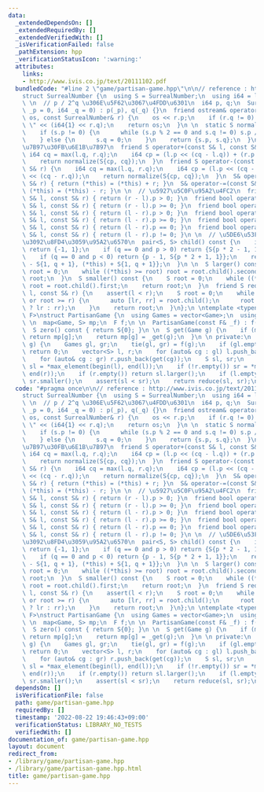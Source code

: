 ```yaml
---
data:
  _extendedDependsOn: []
  _extendedRequiredBy: []
  _extendedVerifiedWith: []
  _isVerificationFailed: false
  _pathExtension: hpp
  _verificationStatusIcon: ':warning:'
  attributes:
    links:
    - http://www.ivis.co.jp/text/20111102.pdf
  bundledCode: "#line 2 \"game/partisan-game.hpp\"\n\n// reference : http://www.ivis.co.jp/text/20111102.pdf\n\
    struct SurrealNumber {\n  using S = SurrealNumber;\n  using i64 = long long;\n\
    \ \n  // p / 2^q \u306E\u5F62\u3067\u4FDD\u6301\n  i64 p, q;\n  SurrealNumber(i64\
    \ _p = 0, i64 _q = 0) : p(_p), q(_q) {}\n  friend ostream& operator<<(ostream&\
    \ os, const SurrealNumber& r) {\n    os << r.p;\n    if (r.q != 0) os << \" /\
    \ \" << (i64{1} << r.q);\n    return os;\n  }\n \n  static S normalize(S s) {\n\
    \    if (s.p != 0) {\n      while (s.p % 2 == 0 and s.q != 0) s.p /= 2, s.q--;\n\
    \    } else {\n      s.q = 0;\n    }\n    return {s.p, s.q};\n  }\n \n  // \u52A0\
    \u7B97\u30FB\u6E1B\u7B97\n  friend S operator+(const S& l, const S& r) {\n   \
    \ i64 cq = max(l.q, r.q);\n    i64 cp = (l.p << (cq - l.q)) + (r.p << (cq - r.q));\n\
    \    return normalize(S{cp, cq});\n  }\n  friend S operator-(const S& l, const\
    \ S& r) {\n    i64 cq = max(l.q, r.q);\n    i64 cp = (l.p << (cq - l.q)) - (r.p\
    \ << (cq - r.q));\n    return normalize(S{cp, cq});\n  }\n  S& operator+=(const\
    \ S& r) { return (*this) = (*this) + r; }\n  S& operator-=(const S& r) { return\
    \ (*this) = (*this) - r; }\n \n  // \u5927\u5C0F\u95A2\u4FC2\n  friend bool operator<(const\
    \ S& l, const S& r) { return (r - l).p > 0; }\n  friend bool operator<=(const\
    \ S& l, const S& r) { return (r - l).p >= 0; }\n  friend bool operator>(const\
    \ S& l, const S& r) { return (l - r).p > 0; }\n  friend bool operator>=(const\
    \ S& l, const S& r) { return (l - r).p >= 0; }\n  friend bool operator==(const\
    \ S& l, const S& r) { return (l - r).p == 0; }\n  friend bool operator!=(const\
    \ S& l, const S& r) { return (l - r).p != 0; }\n \n  // \u5DE6\u53F3\u306E\u5B50\
    \u3092\u8FD4\u3059\u95A2\u6570\n  pair<S, S> child() const {\n    if (p == 0)\
    \ return {-1, 1};\n    if (q == 0 and p > 0) return {S{p * 2 - 1, 1}, p + 1};\n\
    \    if (q == 0 and p < 0) return {p - 1, S{p * 2 + 1, 1}};\n    return {(*this)\
    \ - S{1, q + 1}, (*this) + S{1, q + 1}};\n  }\n \n  S larger() const {\n    S\
    \ root = 0;\n    while ((*this) >= root) root = root.child().second;\n    return\
    \ root;\n  }\n  S smaller() const {\n    S root = 0;\n    while ((*this) <= root)\
    \ root = root.child().first;\n    return root;\n  }\n  friend S reduce(const S&\
    \ l, const S& r) {\n    assert(l < r);\n    S root = 0;\n    while (l >= root\
    \ or root >= r) {\n      auto [lr, rr] = root.child();\n      root = (r <= root\
    \ ? lr : rr);\n    }\n    return root;\n  }\n};\n \ntemplate <typename Game, typename\
    \ F>\nstruct PartisanGame {\n  using Games = vector<Game>;\n  using S = SurrealNumber;\n\
    \ \n  map<Game, S> mp;\n  F f;\n \n  PartisanGame(const F& _f) : f(_f) {}\n \n\
    \  S zero() const { return S{0}; }\n \n  S get(Game g) {\n    if (mp.count(g))\
    \ return mp[g];\n    return mp[g] = _get(g);\n  }\n \n private:\n  S _get(Game\
    \ g) {\n    Games gl, gr;\n    tie(gl, gr) = f(g);\n    if (gl.empty() and gr.empty())\
    \ return 0;\n    vector<S> l, r;\n    for (auto& cg : gl) l.push_back(get(cg));\n\
    \    for (auto& cg : gr) r.push_back(get(cg));\n    S sl, sr;\n    if (!l.empty())\
    \ sl = *max_element(begin(l), end(l));\n    if (!r.empty()) sr = *min_element(begin(r),\
    \ end(r));\n    if (r.empty()) return sl.larger();\n    if (l.empty()) return\
    \ sr.smaller();\n    assert(sl < sr);\n    return reduce(sl, sr);\n  }\n};\n"
  code: "#pragma once\n\n// reference : http://www.ivis.co.jp/text/20111102.pdf\n\
    struct SurrealNumber {\n  using S = SurrealNumber;\n  using i64 = long long;\n\
    \ \n  // p / 2^q \u306E\u5F62\u3067\u4FDD\u6301\n  i64 p, q;\n  SurrealNumber(i64\
    \ _p = 0, i64 _q = 0) : p(_p), q(_q) {}\n  friend ostream& operator<<(ostream&\
    \ os, const SurrealNumber& r) {\n    os << r.p;\n    if (r.q != 0) os << \" /\
    \ \" << (i64{1} << r.q);\n    return os;\n  }\n \n  static S normalize(S s) {\n\
    \    if (s.p != 0) {\n      while (s.p % 2 == 0 and s.q != 0) s.p /= 2, s.q--;\n\
    \    } else {\n      s.q = 0;\n    }\n    return {s.p, s.q};\n  }\n \n  // \u52A0\
    \u7B97\u30FB\u6E1B\u7B97\n  friend S operator+(const S& l, const S& r) {\n   \
    \ i64 cq = max(l.q, r.q);\n    i64 cp = (l.p << (cq - l.q)) + (r.p << (cq - r.q));\n\
    \    return normalize(S{cp, cq});\n  }\n  friend S operator-(const S& l, const\
    \ S& r) {\n    i64 cq = max(l.q, r.q);\n    i64 cp = (l.p << (cq - l.q)) - (r.p\
    \ << (cq - r.q));\n    return normalize(S{cp, cq});\n  }\n  S& operator+=(const\
    \ S& r) { return (*this) = (*this) + r; }\n  S& operator-=(const S& r) { return\
    \ (*this) = (*this) - r; }\n \n  // \u5927\u5C0F\u95A2\u4FC2\n  friend bool operator<(const\
    \ S& l, const S& r) { return (r - l).p > 0; }\n  friend bool operator<=(const\
    \ S& l, const S& r) { return (r - l).p >= 0; }\n  friend bool operator>(const\
    \ S& l, const S& r) { return (l - r).p > 0; }\n  friend bool operator>=(const\
    \ S& l, const S& r) { return (l - r).p >= 0; }\n  friend bool operator==(const\
    \ S& l, const S& r) { return (l - r).p == 0; }\n  friend bool operator!=(const\
    \ S& l, const S& r) { return (l - r).p != 0; }\n \n  // \u5DE6\u53F3\u306E\u5B50\
    \u3092\u8FD4\u3059\u95A2\u6570\n  pair<S, S> child() const {\n    if (p == 0)\
    \ return {-1, 1};\n    if (q == 0 and p > 0) return {S{p * 2 - 1, 1}, p + 1};\n\
    \    if (q == 0 and p < 0) return {p - 1, S{p * 2 + 1, 1}};\n    return {(*this)\
    \ - S{1, q + 1}, (*this) + S{1, q + 1}};\n  }\n \n  S larger() const {\n    S\
    \ root = 0;\n    while ((*this) >= root) root = root.child().second;\n    return\
    \ root;\n  }\n  S smaller() const {\n    S root = 0;\n    while ((*this) <= root)\
    \ root = root.child().first;\n    return root;\n  }\n  friend S reduce(const S&\
    \ l, const S& r) {\n    assert(l < r);\n    S root = 0;\n    while (l >= root\
    \ or root >= r) {\n      auto [lr, rr] = root.child();\n      root = (r <= root\
    \ ? lr : rr);\n    }\n    return root;\n  }\n};\n \ntemplate <typename Game, typename\
    \ F>\nstruct PartisanGame {\n  using Games = vector<Game>;\n  using S = SurrealNumber;\n\
    \ \n  map<Game, S> mp;\n  F f;\n \n  PartisanGame(const F& _f) : f(_f) {}\n \n\
    \  S zero() const { return S{0}; }\n \n  S get(Game g) {\n    if (mp.count(g))\
    \ return mp[g];\n    return mp[g] = _get(g);\n  }\n \n private:\n  S _get(Game\
    \ g) {\n    Games gl, gr;\n    tie(gl, gr) = f(g);\n    if (gl.empty() and gr.empty())\
    \ return 0;\n    vector<S> l, r;\n    for (auto& cg : gl) l.push_back(get(cg));\n\
    \    for (auto& cg : gr) r.push_back(get(cg));\n    S sl, sr;\n    if (!l.empty())\
    \ sl = *max_element(begin(l), end(l));\n    if (!r.empty()) sr = *min_element(begin(r),\
    \ end(r));\n    if (r.empty()) return sl.larger();\n    if (l.empty()) return\
    \ sr.smaller();\n    assert(sl < sr);\n    return reduce(sl, sr);\n  }\n};\n"
  dependsOn: []
  isVerificationFile: false
  path: game/partisan-game.hpp
  requiredBy: []
  timestamp: '2022-08-22 19:46:43+09:00'
  verificationStatus: LIBRARY_NO_TESTS
  verifiedWith: []
documentation_of: game/partisan-game.hpp
layout: document
redirect_from:
- /library/game/partisan-game.hpp
- /library/game/partisan-game.hpp.html
title: game/partisan-game.hpp
---
```

